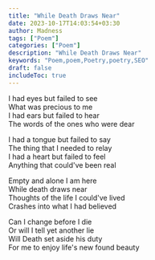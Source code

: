 ```yaml
---
title: "While Death Draws Near"
date: 2023-10-17T14:03:54+03:30
author: Madness
tags: ["Poem"]
categories: ["Poem"]
description: "While Death Draws Near"
keywords: "Poem,poem,Poetry,poetry,SEO"
draft: false
includeToc: true
---
```

	
I had eyes but failed to see \
What was precious to me \
I had ears but failed to hear \
The words of the ones who were dear 
<!--more-->
I had a tongue but failed to say \
The thing that I needed to relay \
I had a heart but failed to feel \
Anything that could've been real

Empty and alone I am here \
While death draws near \
Thoughts of the life I could've lived \
Crashes into what I had believed 

Can I change before I die \
Or will I tell yet another lie \
Will Death set aside his duty \
For me to enjoy life's new found beauty